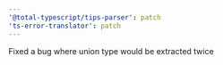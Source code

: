 ```yaml
---
'@total-typescript/tips-parser': patch
'ts-error-translator': patch
---
```


Fixed a bug where union type would be extracted twice
